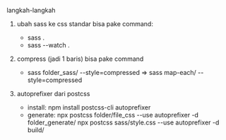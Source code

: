 langkah-langkah

1. ubah sass ke css standar
   bisa pake command:
    - sass .
    - sass --watch .

2. compress (jadi 1 baris)
   bisa pake command
    - sass folder_sass/ --style=compressed => sass map-each/ --style=compressed

3. autoprefixer dari postcss
   - install: npm install postcss-cli autoprefixer
   - generate: 
     npx postcss folder/file_css --use autoprefixer -d folder_generate/
     npx postcss sass/style.css --use autoprefixer -d build/